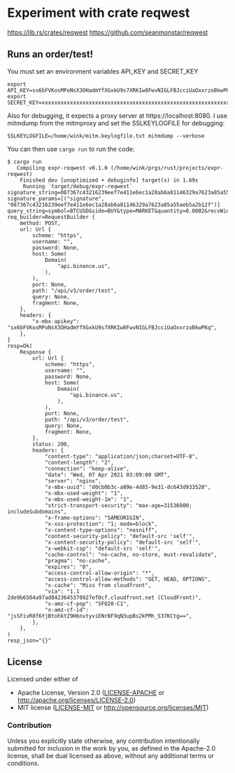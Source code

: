 # Experiment with crate reqwest

https://lib.rs/crates/reqwest
https://github.com/seanmonstar/reqwest

## Runs an order/test!

You must set an environment variables API_KEY and SECRET_KEY
```
export API_KEY=sx6bFVKosMPoNsX3OHadmYfXGxkU9s7XRKIw8FwvNIGLFBJcciUaOxxrzoBkwPKq
export SECRET_KEY=xxxxxxxxxxxxxxxxxxxxxxxxxxxxxxxxxxxxxxxxxxxxxxxxxxxxxxxxxxxxxxxx
```

Also for debugging, it expects a proxy server at https://localhost:8080.
I use mitmdump from the mitmproxy and set the SSLKEYLOGFILE for debugging:
```
SSLKEYLOGFILE=/home/wink/mitm.keylogfile.txt mitmdump --verbose
```

You can then use `cargo run` to run the code:
```
$ cargo run
   Compiling expr-reqwest v0.1.0 (/home/wink/prgs/rust/projects/expr-reqwest)
    Finished dev [unoptimized + debuginfo] target(s) in 1.69s
     Running `target/debug/expr-reqwest`
signature_string=087367c43216239eef7e411e6ec1a28ab6a81146329a7623a85a55aeb5a2b12f
signature_params=[("signature", "087367c43216239eef7e411e6ec1a28ab6a81146329a7623a85a55aeb5a2b12f")]
query_string=symbol=BTCUSD&side=BUY&type=MARKET&quantity=0.0002&recvWindow=5000&timestamp=1617764940524&signature=087367c43216239eef7e411e6ec1a28ab6a81146329a7623a85a55aeb5a2b12f
req_builder=RequestBuilder {
    method: POST,
    url: Url {
        scheme: "https",
        username: "",
        password: None,
        host: Some(
            Domain(
                "api.binance.us",
            ),
        ),
        port: None,
        path: "/api/v3/order/test",
        query: None,
        fragment: None,
    },
    headers: {
        "x-mbx-apikey": "sx6bFVKosMPoNsX3OHadmYfXGxkU9s7XRKIw8FwvNIGLFBJcciUaOxxrzoBkwPKq",
    },
}
resp=Ok(
    Response {
        url: Url {
            scheme: "https",
            username: "",
            password: None,
            host: Some(
                Domain(
                    "api.binance.us",
                ),
            ),
            port: None,
            path: "/api/v3/order/test",
            query: None,
            fragment: None,
        },
        status: 200,
        headers: {
            "content-type": "application/json;charset=UTF-8",
            "content-length": "2",
            "connection": "keep-alive",
            "date": "Wed, 07 Apr 2021 03:09:00 GMT",
            "server": "nginx",
            "x-mbx-uuid": "d0cb0b3c-a89e-4d85-9e31-dc643d933520",
            "x-mbx-used-weight": "1",
            "x-mbx-used-weight-1m": "1",
            "strict-transport-security": "max-age=31536000; includeSubdomains",
            "x-frame-options": "SAMEORIGIN",
            "x-xss-protection": "1; mode=block",
            "x-content-type-options": "nosniff",
            "content-security-policy": "default-src 'self'",
            "x-content-security-policy": "default-src 'self'",
            "x-webkit-csp": "default-src 'self'",
            "cache-control": "no-cache, no-store, must-revalidate",
            "pragma": "no-cache",
            "expires": "0",
            "access-control-allow-origin": "*",
            "access-control-allow-methods": "GET, HEAD, OPTIONS",
            "x-cache": "Miss from cloudfront",
            "via": "1.1 2de9b6504a97ad8423645370927ef0cf.cloudfront.net (CloudFront)",
            "x-amz-cf-pop": "SFO20-C1",
            "x-amz-cf-id": "jsSFivR8f6YjBtohkYZ9H6nvtyviENrBF9qN3upBs2kPMh_S37KCtg==",
        },
    },
)
resp_json="{}"
```

## License

Licensed under either of

- Apache License, Version 2.0 ([LICENSE-APACHE](LICENSE-APACHE) or http://apache.org/licenses/LICENSE-2.0)
- MIT license ([LICENSE-MIT](LICENSE-MIT) or http://opensource.org/licenses/MIT)

### Contribution

Unless you explicitly state otherwise, any contribution intentionally submitted
for inclusion in the work by you, as defined in the Apache-2.0 license, shall
be dual licensed as above, without any additional terms or conditions.
